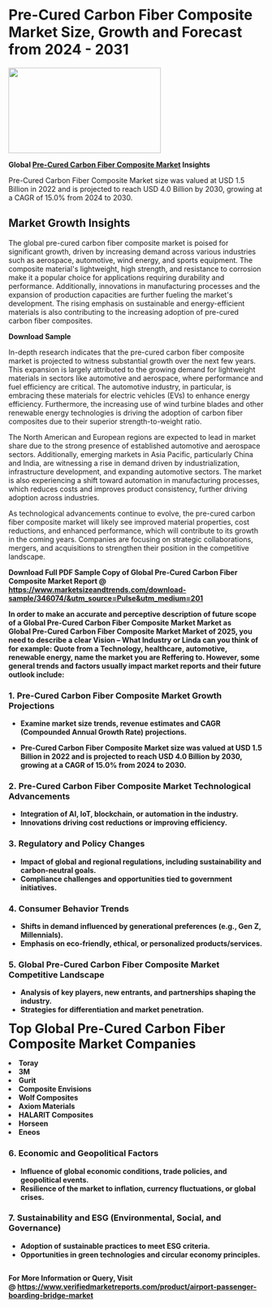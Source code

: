 <H1>Pre-Cured Carbon Fiber Composite Market Size, Growth and Forecast from 2024 - 2031</H1><img class="aligncenter size-medium wp-image-584254" src="https://thirdeyenews.in/wp-content/uploads/2024/09/Global-Market-Research-300x168.jpeg" alt="" width="300" height="168" /><p><strong>Global&nbsp;<a href="https://www.marketsizeandtrends.com/download-sample/346074/&amp;utm_source=Pulse&amp;utm_medium=201">Pre-Cured Carbon Fiber Composite Market</a> Insights</strong></p><p>Pre-Cured Carbon Fiber Composite Market size was valued at USD 1.5 Billion in 2022 and is projected to reach USD 4.0 Billion by 2030, growing at a CAGR of 15.0% from 2024 to 2030.</p><p><h2>Market Growth Insights</h2> <p>The global pre-cured carbon fiber composite market is poised for significant growth, driven by increasing demand across various industries such as aerospace, automotive, wind energy, and sports equipment. The composite material's lightweight, high strength, and resistance to corrosion make it a popular choice for applications requiring durability and performance. Additionally, innovations in manufacturing processes and the expansion of production capacities are further fueling the market's development. The rising emphasis on sustainable and energy-efficient materials is also contributing to the increasing adoption of pre-cured carbon fiber composites.</p> <p><strong>Download Sample</strong></p> <p>In-depth research indicates that the pre-cured carbon fiber composite market is projected to witness substantial growth over the next few years. This expansion is largely attributed to the growing demand for lightweight materials in sectors like automotive and aerospace, where performance and fuel efficiency are critical. The automotive industry, in particular, is embracing these materials for electric vehicles (EVs) to enhance energy efficiency. Furthermore, the increasing use of wind turbine blades and other renewable energy technologies is driving the adoption of carbon fiber composites due to their superior strength-to-weight ratio.</p> <p>The North American and European regions are expected to lead in market share due to the strong presence of established automotive and aerospace sectors. Additionally, emerging markets in Asia Pacific, particularly China and India, are witnessing a rise in demand driven by industrialization, infrastructure development, and expanding automotive sectors. The market is also experiencing a shift toward automation in manufacturing processes, which reduces costs and improves product consistency, further driving adoption across industries.</p> <p>As technological advancements continue to evolve, the pre-cured carbon fiber composite market will likely see improved material properties, cost reductions, and enhanced performance, which will contribute to its growth in the coming years. Companies are focusing on strategic collaborations, mergers, and acquisitions to strengthen their position in the competitive landscape.</p> <p><strong></p><p><span class=""><strong>Download Full PDF Sample Copy of Global Pre-Cured Carbon Fiber Composite Market Report</strong> @ <a href="https://www.marketsizeandtrends.com/download-sample/346074/&amp;utm_source=Pulse&amp;utm_medium=201" target="_blank">https://www.marketsizeandtrends.com/download-sample/346074/&amp;utm_source=Pulse&amp;utm_medium=201</a></span></p><p>In order to make an accurate and perceptive description of future scope of a Global&nbsp;Pre-Cured Carbon Fiber Composite Market Market as Global&nbsp;Pre-Cured Carbon Fiber Composite Market Market of 2025, you need to describe a clear Vision &ndash; What Industry or Linda can you think of for example: Quote from a Technology, healthcare, automotive, renewable energy, name the market you are Reffering to. However, some general trends and factors usually impact market reports and their future outlook include:</p><h3>1.&nbsp;<strong>Pre-Cured Carbon Fiber Composite Market Growth Projections</strong></h3><ul><li>Examine market size trends, revenue estimates and CAGR (Compounded Annual Growth Rate) projections.</li><li><p>Pre-Cured Carbon Fiber Composite Market size was valued at USD 1.5 Billion in 2022 and is projected to reach USD 4.0 Billion by 2030, growing at a CAGR of 15.0% from 2024 to 2030.</p></li></ul><h3>2.&nbsp;<strong>Pre-Cured Carbon Fiber Composite Market Technological Advancements</strong></h3><ul><li>Integration of AI, IoT, blockchain, or automation in the industry.</li><li>Innovations driving cost reductions or improving efficiency.</li></ul><h3>3.&nbsp;<strong>Regulatory and Policy Changes</strong></h3><ul><li>Impact of global and regional regulations, including sustainability and carbon-neutral goals.</li><li>Compliance challenges and opportunities tied to government initiatives.</li></ul><h3>4.&nbsp;<strong>Consumer Behavior Trends</strong></h3><ul><li>Shifts in demand influenced by generational preferences (e.g., Gen Z, Millennials).</li><li>Emphasis on eco-friendly, ethical, or personalized products/services.</li></ul><h3>5.&nbsp;<strong>Global Pre-Cured Carbon Fiber Composite Market Competitive Landscape</strong></h3><ul><li>Analysis of key players, new entrants, and partnerships shaping the industry.</li><li>Strategies for differentiation and market penetration.</li></ul><p data-pm-slice="1 1 []"><span style="color: inherit; font-family: inherit; font-size: 25px;">Top Global Pre-Cured Carbon Fiber Composite Market Companies</span></p><div class="" data-test-id=""><p><li>Toray</li><li> 3M</li><li> Gurit</li><li> Composite Envisions</li><li> Wolf Composites</li><li> Axiom Materials</li><li> HALARIT Composites</li><li> Horseen</li><li> Eneos</li></p></div><h3>6.&nbsp;<strong>Economic and Geopolitical Factors</strong></h3><ul><li>Influence of global economic conditions, trade policies, and geopolitical events.</li><li>Resilience of the market to inflation, currency fluctuations, or global crises.</li></ul><h3>7.&nbsp;<strong>Sustainability and ESG (Environmental, Social, and Governance)</strong></h3><ul><li>Adoption of sustainable practices to meet ESG criteria.</li><li>Opportunities in green technologies and circular economy principles.</li></ul><h2><strong style="font-size: 14px;">For More Information or Query, Visit @&nbsp;</strong><a style="background-color: #ffffff; font-size: 14px;" href="https://www.marketsizeandtrends.com/report/pre-cured-carbon-fiber-composite-market/" target="_blank">https://www.verifiedmarketreports.com/product/airport-passenger-boarding-bridge-market</a></h2>

